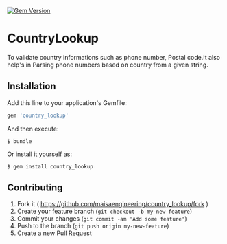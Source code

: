 [![Gem Version](https://badge.fury.io/rb/country_lookup.svg)](http://badge.fury.io/rb/country_lookup)

# CountryLookup

To validate country informations such as phone number, Postal code.It also help's in Parsing phone numbers based on country from a given string.

## Installation

Add this line to your application's Gemfile:

```ruby
gem 'country_lookup'
```

And then execute:

    $ bundle

Or install it yourself as:

    $ gem install country_lookup


## Contributing

1. Fork it ( https://github.com/maisaengineering/country_lookup/fork )
2. Create your feature branch (`git checkout -b my-new-feature`)
3. Commit your changes (`git commit -am 'Add some feature'`)
4. Push to the branch (`git push origin my-new-feature`)
5. Create a new Pull Request
